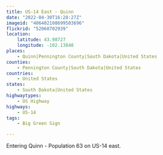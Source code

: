 ```yaml
---
title: US-14 East - Quinn
date: "2022-04-30T16:28:27Z"
imageid: "406402108699503696"
flickrid: "52060702939"
location:
    latitude: 43.98727
    longitude: -102.13848
places:
    - Quinn|Pennington County|South Dakota|United States
counties:
    - Pennington County|South Dakota|United States
countries:
    - United States
states:
    - South Dakota|United States
highwaytypes:
    - US Highway
highways:
    - US-14
tags:
    - Big Green Sign

---
```

Entering Quinn - Population 63 on US-14 east.